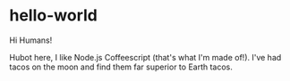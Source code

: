 # hello-world

Hi Humans!

Hubot here, I like Node.js Coffeescript (that's what I'm made of!).
I've had tacos on the moon and find them far superior to Earth tacos.
